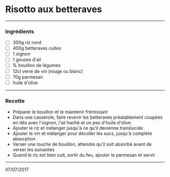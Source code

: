 # Risotto aux betteraves

---

### Ingrédients

- [ ] 300g riz rond
- [ ] 400g betteraves cuites
- [ ] 1 oignon
- [ ] 1 gousse d'ail
- [ ] 1L bouillon de légumes
- [ ] 12cl verre de vin (rouge ou blanc)
- [ ] 70g parmesan
- [ ] huile d'olive

---

### Recette

- Préparer le bouillon et le maintenir frémissant
- Dans une casserole, faire revenir les betteraves préalablement coupées en dés avec l'oignon, l'ail haché et un peu d'huile d'olive
- Ajouter le riz et mélanger jusqu'à ce qu'il devienne translucide
- Ajouter le vin et mélanger pour décoller les sucs, jusqu'à complète absorption
- Verser une louche de bouillon, attendre qu'il soit absorbé avant de verser les suivantes
- Quand le riz est bien cuit, sortir du feu, ajouter le parmesan et servir

---

07/07/2017
